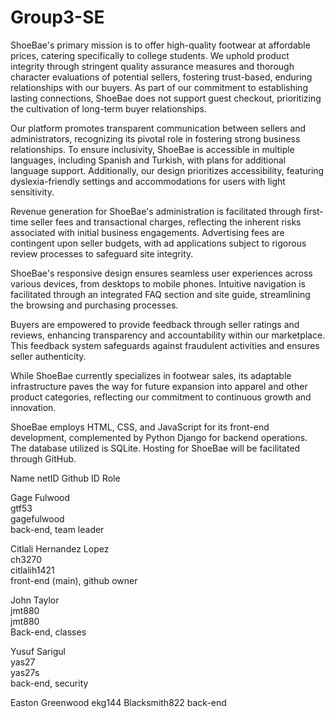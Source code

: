 # Group3-SE

ShoeBae's primary mission is to offer high-quality footwear at affordable prices, catering specifically to college students. We uphold product integrity through stringent quality assurance measures and thorough character evaluations of potential sellers, fostering trust-based, enduring relationships with our buyers. As part of our commitment to establishing lasting connections, ShoeBae does not support guest checkout, prioritizing the cultivation of long-term buyer relationships.

Our platform promotes transparent communication between sellers and administrators, recognizing its pivotal role in fostering strong business relationships. To ensure inclusivity, ShoeBae is accessible in multiple languages, including Spanish and Turkish, with plans for additional language support. Additionally, our design prioritizes accessibility, featuring dyslexia-friendly settings and accommodations for users with light sensitivity.

Revenue generation for ShoeBae's administration is facilitated through first-time seller fees and transactional charges, reflecting the inherent risks associated with initial business engagements. Advertising fees are contingent upon seller budgets, with ad applications subject to rigorous review processes to safeguard site integrity.

ShoeBae's responsive design ensures seamless user experiences across various devices, from desktops to mobile phones. Intuitive navigation is facilitated through an integrated FAQ section and site guide, streamlining the browsing and purchasing processes.

Buyers are empowered to provide feedback through seller ratings and reviews, enhancing transparency and accountability within our marketplace. This feedback system safeguards against fraudulent activities and ensures seller authenticity.

While ShoeBae currently specializes in footwear sales, its adaptable infrastructure paves the way for future expansion into apparel and other product categories, reflecting our commitment to continuous growth and innovation.



ShoeBae employs HTML, CSS, and JavaScript for its front-end development, complemented by Python Django for backend operations. The database utilized is SQLite. Hosting for ShoeBae will be facilitated through GitHub.


Name
netID
Github ID
Role

Gage Fulwood    
gtf53    
gagefulwood    
back-end, team leader

Citlali Hernandez Lopez    
ch3270    
citlalih1421    
front-end (main), github owner

John Taylor    
jmt880    
jmt880    
Back-end, classes

Yusuf Sarigul    
yas27     
yas27s    
back-end, security

Easton Greenwood 
ekg144
Blacksmith822
back-end
